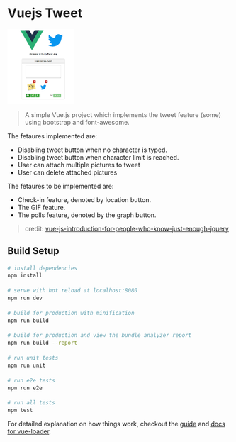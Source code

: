 # Vuejs Tweet
<img src="src/assets/tweet.PNG" width="150">

> A simple Vue.js project which implements the tweet feature (some) using bootstrap and font-awesome.
<p>
    The fetaures implemented are: 
    <ul>
        <li>Disabling tweet button when no character is typed.</li> 
        <li>Disabling tweet button when character limit is reached.</li> 
        <li>User can attach multiple pictures to tweet</li> 
        <li>User can delete attached pictures</li> 
    </ul>
</p>

<p>
    The fetaures to be implemented are: 
    <ul>
        <li>Check-in feature, denoted by location button.</li> 
        <li>The GIF feature.</li> 
        <li>The polls feature, denoted by the graph button.</li> 
    </ul>
</p>

> credit: <a href="https://medium.freecodecamp.com/vue-js-introduction-for-people-who-know-just-enough-jquery-to-get-by-eab5aa193d77" target="_blank"> vue-js-introduction-for-people-who-know-just-enough-jquery</a>

## Build Setup

``` bash
# install dependencies
npm install

# serve with hot reload at localhost:8080
npm run dev

# build for production with minification
npm run build

# build for production and view the bundle analyzer report
npm run build --report

# run unit tests
npm run unit

# run e2e tests
npm run e2e

# run all tests
npm test
```

For detailed explanation on how things work, checkout the [guide](http://vuejs-templates.github.io/webpack/) and [docs for vue-loader](http://vuejs.github.io/vue-loader).

